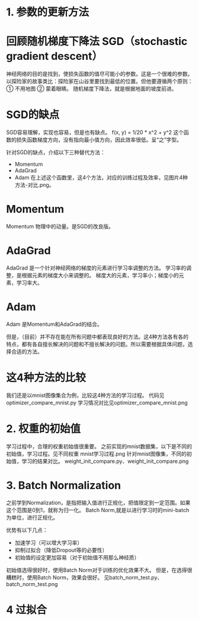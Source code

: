 # 1. 参数的更新方法

# 回顾随机梯度下降法 SGD（stochastic gradient descent）
神经网络的目的是找到，使损失函数的值尽可能小的参数。这是一个很难的参数。
以探险家的故事类比：探险家在山谷里要找到最低的位置。但他要遵循两个原则：① 不用地图 ② 蒙着眼睛。
随机梯度下降法，就是根据地面的坡度前进。

# SGD的缺点
SGD容易理解，实现也容易，但是也有缺点。
f(x, y) = 1/20 * x^2 + y^2
这个函数的损失函数梯度方向，没有指向最小值方向，因此效率很低。呈“之”字型。

针对SGD的缺点，介绍以下三种替代方法：
- Momentum
- AdaGrad
- Adam
在上述这个函数里，这4个方法，对应的训练过程及效率，见图片4种方法-对比.png。

# Momentum
Momentum 物理中的动量。是SGD的改良版。

# AdaGrad
AdaGrad 是一个针对神经网络的梯度的元素进行学习率调整的方法。
学习率的调整，是根据元素的梯度大小来调整的。
梯度大的元素，学习率小；梯度小的元素，学习率大。

# Adam
Adam 是Momentum和AdaGrad的结合。

但是，（目前）并不存在能在所有问题中都表现良好的方法。这4种方法各有各的特点，都有各自擅长解决的问题和不擅长解决的问题。所以需要根据具体问题，选择合适的方法。

# 这4种方法的比较
我们还是以mnist图像集合为例，比较这4种方法的学习过程。
代码见optimizer_compare_mnist.py
学习情况对比见optimizer_compare_mnist.png

# 2. 权重的初始值
学习过程中，合理的权重初始值很重要。
之前实现的mnist数据集，以下是不同的初始值，学习过程。见不同权重 mnist学习过程.png
针对mnist图像集，不同的初始值，学习的结果对比。
weight_init_compare.py、weight_init_compare.png

# 3. Batch Normalization
之前学到Normalization，是指把输入值进行正规化，把值限定到一定范围。如果这个范围是0到1，就称为归一化。
Batch Norm,就是以进行学习时的mini-batch为单位，进行正规化。

优势有以下几点：
- 加速学习（可以增大学习率）
- 抑制过拟合（降低Dropout等的必要性）
- 初始值的设定更加容易（对于初始值不用那么神经质）

初始值选得很好时，使用Batch Norm对于训练的优化效果不大。
但是，在选得很糟糕时，使用Batch Norm，效果会很好。
见batch_norm_test.py、batch_norm_test.png

# 4 过拟合
